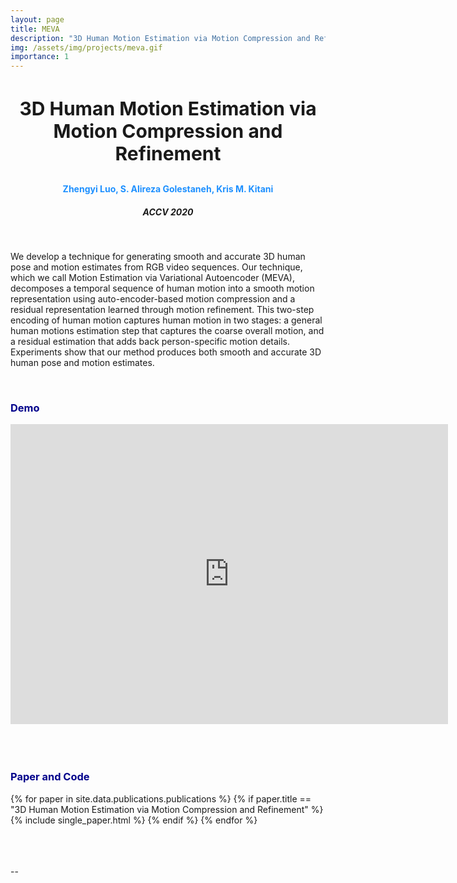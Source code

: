 ```yaml
---
layout: page
title: MEVA
description: "3D Human Motion Estimation via Motion Compression and Refinement"
img: /assets/img/projects/meva.gif
importance: 1
---
```


<h3 style="text-align: center;font-size:30px"> 3D Human Motion Estimation via Motion Compression and Refinement </h3>
<h4 style="text-align: center;color:DodgerBlue"> Zhengyi Luo, S. Alireza Golestaneh, Kris M. Kitani  </h4>
<h5 style="text-align: center;"> ACCV 2020 </h5>


<div class="row">
    <div class="col-sm mt-3 mt-md-0">
        <img class="img-fluid rounded z-depth-1" src="{{ '/assets/img/projects/meva_teaser.png' | relative_url }}" alt="" title="example image"/>
    </div>
</div>
<!-- <div class="caption">
    This image can also have a caption. It's like magic.
</div> -->
<br>

We develop a technique for generating smooth and accurate 3D human pose and motion estimates from RGB video sequences. Our technique, which we call Motion Estimation via Variational Autoencoder (MEVA), decomposes a temporal sequence of human motion into a smooth motion representation using auto-encoder-based motion compression and a residual representation learned through motion refinement. This two-step encoding of human motion captures human motion in two stages: a general human motions estimation step that captures the coarse overall motion, and a residual estimation that adds back person-specific motion details. Experiments show that our method produces both smooth and accurate 3D human pose and motion estimates.

<br>
<h3 style="color:darkblue">Demo</h3>

<div class="embed-container">
<center>
  <iframe
      src="https://www.youtube.com/watch?v=3iGEgZpDYZ8"
      width="700"
      height="480"
      frameborder="0"
      allowfullscreen="">
  </iframe>
  </center>
</div>

<br>
<br>
<br>
<h3 style="color:darkblue">Paper and Code</h3>

<div>
{% for paper in site.data.publications.publications %}
    {% if paper.title ==  "3D Human Motion Estimation via Motion Compression and Refinement" %}
        {% include single_paper.html %}
    {% endif %}
{% endfor %}
</div>

<br>
<br>
<br>
<p> -- </p>